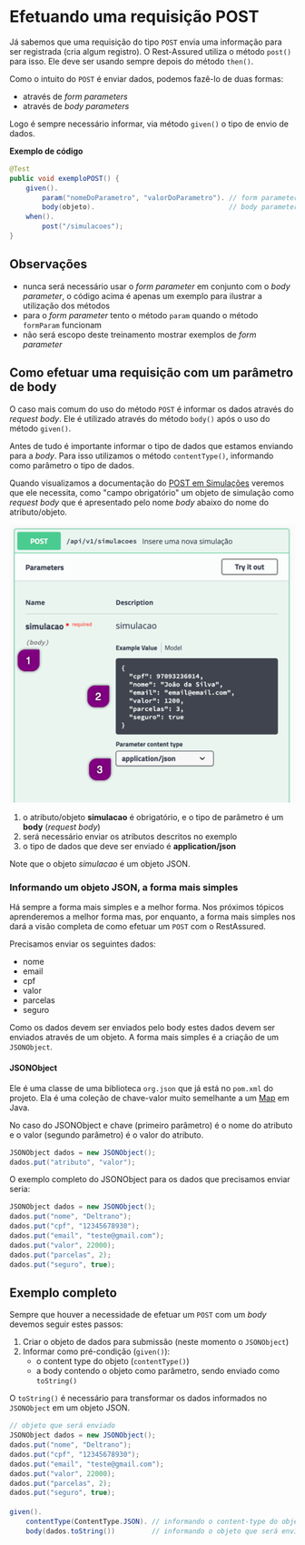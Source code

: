 # Efetuando uma requisição POST

Já sabemos que uma requisição do tipo `POST` envia uma informação para ser registrada (cria algum registro).
O Rest-Assured utiliza o método `post()` para isso. Ele deve ser usando sempre depois do método `then()`.

Como o intuito do `POST` é enviar dados, podemos fazê-lo de duas formas:
* através de *form parameters*
* através de *body parameters*

Logo é sempre necessário informar, via método `given()` o tipo de envio de dados.

**Exemplo de código**

```java
@Test
public void exemploPOST() {
    given().
        param("nomeDoParametro", "valorDoParametro"). // form parameter
        body(objeto).                                 // body parameter
    when().
        post("/simulacoes");
}
```

## Observações

* nunca será necessário usar o *form parameter* em conjunto com o *body parameter*, o código acima é apenas um exemplo para ilustrar a utilização dos métodos
* para o *form parameter* tento o método `param` quando o método `formParam` funcionam
* não será escopo deste treinamento mostrar exemplos de *form parameter*

## Como efetuar uma requisição com um parâmetro de body

O caso mais comum do uso do método `POST` é informar os dados através do *request body*. Ele é utilizado através do método `body()` após o uso do método `given()`.

Antes de tudo é importante informar o tipo de dados que estamos enviando para a *body*. Para isso utilizamos o método `contentType()`, informando como parâmetro o tipo de dados.

Quando visualizamos a documentação do [POST em Simulações](http://localhost:8089/swagger-ui.html#/Simula%C3%A7%C3%B5es/novaSimulacaoUsingPOST) veremos que ele necessita, como "campo obrigatório" um objeto de simulação como *request body* que é apresentado pelo nome *body* abaixo do nome do atributo/objeto.

![post_restassured_swagger](uploads/4a5ca2e901624efcca2911a3188a096d/post_restassured_swagger.png)

1. o atributo/objeto **simulacao** é obrigatório, e o tipo de parâmetro é um **body** (*request body*)
2. será necessário enviar os atributos descritos no exemplo
3. o tipo de dados que deve ser enviado é **application/json**

Note que o objeto *simulacao* é um objeto JSON.

### Informando um objeto JSON, a forma mais simples

Há sempre a forma mais simples e a melhor forma. Nos próximos tópicos aprenderemos a melhor forma mas, por enquanto, a forma mais simples nos dará a visão completa de como efetuar um `POST` com o RestAssured.

Precisamos enviar os seguintes dados:
* nome
* email
* cpf
* valor
* parcelas
* seguro

Como os dados devem ser enviados pelo body estes dados devem ser enviados através de um objeto. A forma mais simples é a criação de um `JSONObject`.

#### JSONObject

Ele é uma classe de uma biblioteca `org.json` que já está no `pom.xml` do projeto. Ela é uma coleção de chave-valor muito semelhante a um [Map](https://docs.oracle.com/javase/8/docs/api/java/util/Map.html) em Java.

No caso do JSONObject e chave (primeiro parâmetro) é o nome do atributo e o valor (segundo parâmetro) é o valor do atributo.

```java
JSONObject dados = new JSONObject();
dados.put("atributo", "valor");
```

O exemplo completo do JSONObject para os dados que precisamos enviar seria:

```java
JSONObject dados = new JSONObject();
dados.put("nome", "Deltrano");
dados.put("cpf", "12345678930");
dados.put("email", "teste@gmail.com");
dados.put("valor", 22000);
dados.put("parcelas", 2);
dados.put("seguro", true);
```

## Exemplo completo

Sempre que houver a necessidade de efetuar um `POST` com um *body* devemos seguir estes passos:
1. Criar o objeto de dados para submissão (neste momento o `JSONObject`)
2. Informar como pré-condição (`given()`):
   * o content type do objeto (`contentType()`)
   * a body contendo o objeto como parâmetro, sendo enviado como `toString()`

O `toString()` é necessário para transformar os dados informados no `JSONObject` em um objeto JSON.

```java
// objeto que será enviado
JSONObject dados = new JSONObject();
dados.put("nome", "Deltrano");
dados.put("cpf", "12345678930");
dados.put("email", "teste@gmail.com");
dados.put("valor", 22000);
dados.put("parcelas", 2);
dados.put("seguro", true);

given().
    contentType(ContentType.JSON). // informando o content-type do objeto
    body(dados.toString())         // informando o objeto que será enviado
```
